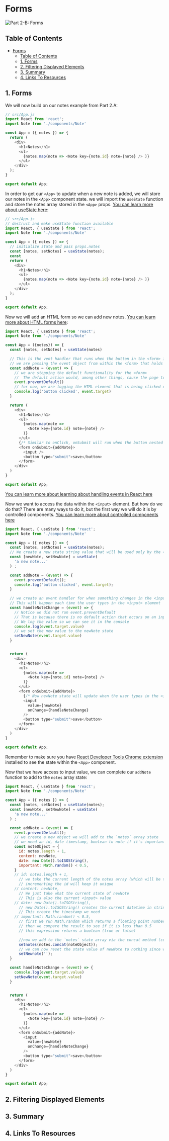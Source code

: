 # Forms

<img src="./../images/part-2-b-forms.png" alt="Part 2-B: Forms" />

## Table of Contents

- [Forms](#forms)
  - [Table of Contents](#table-of-contents)
  - [1. Forms](#1-forms)
  - [2. Filtering Displayed Elements](#2-filtering-displayed-elements)
  - [3. Summary](#3-summary)
  - [4. Links To Resources](#4-links-to-resources)

## 1. Forms

We will now build on our notes example from Part 2.A:

```js
// src/App.js
import React from 'react';
import Note from './components/Note'

const App = ({ notes }) => {
  return (
    <div>
      <h1>Notes</h1>
      <ul>
        {notes.map(note => <Note key={note.id} note={note} /> )}      
      </ul>
    </div>
  );
}

export default App;
```

In order to get our `<App>` to update when a new note is added, we will store our notes in the `<App>` component state. we will import the `useState` function and store the notes array stored in the `<App>` props. [You can learn more about useState here](https://reactjs.org/docs/hooks-state.html):

```js
// src/App.js
// destruct and make useState function available
import React, { useState } from 'react';
import Note from './components/Note'

const App = ({ notes }) => {
  // initialize state and pass props.notes
  const [notes, setNotes] = useState(notes);
  const 
  return (
    <div>
      <h1>Notes</h1>
      <ul>
        {notes.map(note => <Note key={note.id} note={note} /> )}      
      </ul>
    </div>
  );
}

export default App;
```

Now we will add an HTML form so we can add new notes. [You can learn more about HTML forms here](https://developer.mozilla.org/en-US/docs/Learn/HTML/Forms):

```js
import React, { useState } from 'react';
import Note from './components/Note'

const App = ({notes}) => {
  const [notes, setNotes] = useState(notes)

  // This is the vent handler that runs when the button in the <form> is clicked
  // we are passing the event object from within the <form> that holds all the information about the event (click, hover, submit, etc.)
  const addNote = (event) => {
    // we are stopping the default functionality for the <form>
    //  The default action would, among other things, cause the page to reload.
    event.preventDefault()
    // for now, we are logging the HTML element that is being clicked on
    console.log('button clicked', event.target)
  }

  return (
    <div>
      <h1>Notes</h1>
      <ul>
        {notes.map(note => 
          <Note key={note.id} note={note} />
        )}
      </ul>
      {/* Similar to onClick, onSubmit will run when the button nested in the <form> is clicked*/}
      <form onSubmit={addNote}>
        <input />
        <button type="submit">save</button>
      </form>   
    </div>
  )
}

export default App;
```

[You can learn more about learning about handling events in React here](https://reactjs.org/docs/handling-events.html)


Now we want to access the data within the `<input>` element. But how do we do that? There are many ways to do it, but the first way we will do it is by controlled components. [You can learn more about controlled components here](https://reactjs.org/docs/forms.html#controlled-components)


```js
import React, { useState } from 'react';
import Note from './components/Note'

const App = ({ notes }) => {
  const [notes, setNotes] = useState(notes);
  // We create a new state string value that will be used only by the <input> element
  const [newNote, setNewNote] = useState(
    'a new note...'
  ) ;

  const addNote = (event) => {
    event.preventDefault();
    console.log('button clicked', event.target);
  }

  // we create an event handler for when something changes in the <input> value
  // This will happen each time the user types in the <input> element
  const handleNoteChange = (event) => {
    // Notice we did not run event.preventDefault 
    // That is because there is no default action that occurs on an input change, unlike on a form submission.
    // We log the value so we can see it in the console
    console.log(event.target.value)
    // we set the new value to the newNote state
    setNewNote(event.target.value)
  }


  return (
    <div>
      <h1>Notes</h1>
      <ul>
        {notes.map(note => 
          <Note key={note.id} note={note} />
        )}
      </ul>
      <form onSubmit={addNote}>
        {/* Now newNote state will update when the user types in the <input> element */}
        <input 
          value={newNote}
          onChange={handleNoteChange}
        />
        <button type="submit">save</button>
      </form>   
    </div>
  )
}

export default App;
```

Remember to make sure you have [React Developer Tools Chrome extension](https://chrome.google.com/webstore/detail/react-developer-tools/fmkadmapgofadopljbjfkapdkoienihi) installed to see the state within the `<App>` component.

Now that we have access to input value, we can complete our `addNote` function to add to the `notes` array state:

```js
import React, { useState } from 'react';
import Note from './components/Note'

const App = ({ notes }) => {
  const [notes, setNotes] = useState(notes);
  const [newNote, setNewNote] = useState(
    'a new note...'
  ) ;

  const addNote = (event) => {
    event.preventDefault();
    // we create a new object we will add to the `notes` array state
    // we need an id, date timestamp, boolean to note if it's important, and content text
    const noteObject = {
      id: notes.length + 1,
      content: newNote,
      date: new Date().toISOString(),
      important: Math.random() < 0.5,
    }
    // id: notes.length + 1,
      // we take the current length of the notes array (which will be the id of the last element) and add 1
      // incrementing the id will keep it unique
    // content: newNote,
      // We just take what the current state of newNote
      // This is also the current <input> value
    // date: new Date().toISOString(),
      // new Date().toISOString() creates the current datetime in string form
      // This create the timestamp we need
    // important: Math.random() < 0.5,
      // first we run Math.random which returns a floating point number between 0 and 1
      // then we compare the result to see if it is less than 0.5
      // this expression returns a boolean (true or false)

      //now we add to the `notes` state array via the concat method (concat returns a new copy of the array with the additional noteObject)
      setnotes(notes.concat(noteObject));
      // we can now reset the state value of newNote to nothing since we added the value to notes
      setNewnote('');
  }

  const handleNoteChange = (event) => {
    console.log(event.target.value)
    setNewNote(event.target.value)
  }


  return (
    <div>
      <h1>Notes</h1>
      <ul>
        {notes.map(note => 
          <Note key={note.id} note={note} />
        )}
      </ul>
      <form onSubmit={addNote}>
        <input 
          value={newNote}
          onChange={handleNoteChange}
        />
        <button type="submit">save</button>
      </form>   
    </div>
  )
}

export default App;
```

## 2. Filtering Displayed Elements

## 3. Summary

## 4. Links To Resources